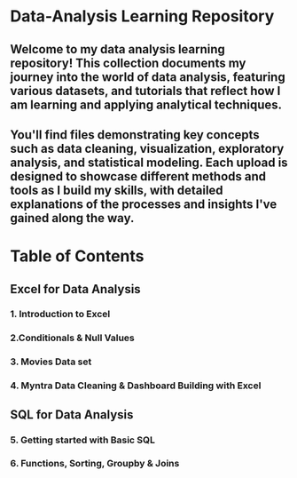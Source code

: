 # Data-Analysis Learning Repository
## Welcome to my data analysis learning repository! This collection documents my journey into the world of data analysis, featuring various datasets, and tutorials that reflect how I am learning and applying analytical techniques.

## You'll find files demonstrating key concepts such as data cleaning, visualization, exploratory analysis, and statistical modeling. Each upload is designed to showcase different methods and tools as I build my skills, with detailed explanations of the processes and insights I've gained along the way.

# Table of Contents
## Excel for Data Analysis
### 1. Introduction to Excel
### 2.Conditionals & Null Values
### 3. Movies Data set
### 4. Myntra Data Cleaning & Dashboard Building with Excel
## SQL for Data Analysis
### 5. Getting started with Basic SQL
### 6. Functions, Sorting, Groupby & Joins




